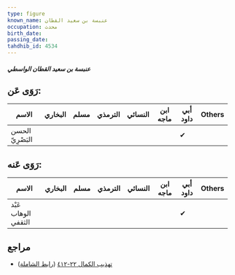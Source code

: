```yaml
---
type: figure
known_name: عنبسة بن سعيد القطان
occupation: محدث
birth_date:
passing_date:
tahdhib_id: 4534
---
```

##### عنبسة بن سعيد القطان الواسطي

## رَوَى عَن:
| الاسم            | البخاري | مسلم | الترمذي | النسائي | ابن ماجه | أبي داود | Others |
| ---------------- | ------- | ---- | ------- | ------- | -------- | -------- | ------ |
| الحسن البَصْرِيّ |         |      |         |         |          | ✔        |        |
## رَوَى عَنه:
| الاسم               | البخاري | مسلم | الترمذي | النسائي | ابن ماجه | أبي داود | Others |
| ------------------- | ------- | ---- | ------- | ------- | -------- | -------- | ------ |
| عَبْد الوهاب الثقفي |         |      |         |         |          | ✔        |        |
## مراجع
- [تهذيب الكمال ٢٢-٤١٢](obsidian://open?vault=Tahdhib-al-Kamal&file=Figures/٤٥٣٤-عنبسة%20بن%20سعيد%20القطان%20الواسطي) ([رابط الشاملة](https://shamela.ws/book/3722/11665))